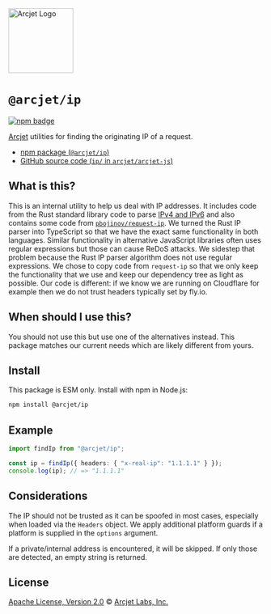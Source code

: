 <a href="https://arcjet.com" target="_arcjet-home">
  <picture>
    <source media="(prefers-color-scheme: dark)" srcset="https://arcjet.com/logo/arcjet-dark-lockup-voyage-horizontal.svg">
    <img src="https://arcjet.com/logo/arcjet-light-lockup-voyage-horizontal.svg" alt="Arcjet Logo" height="128" width="auto">
  </picture>
</a>

# `@arcjet/ip`

<p>
  <a href="https://www.npmjs.com/package/@arcjet/ip">
    <picture>
      <source media="(prefers-color-scheme: dark)" srcset="https://img.shields.io/npm/v/%40arcjet%2Fip?style=flat-square&label=%E2%9C%A6Aj&labelColor=000000&color=5C5866">
      <img alt="npm badge" src="https://img.shields.io/npm/v/%40arcjet%2Fip?style=flat-square&label=%E2%9C%A6Aj&labelColor=ECE6F0&color=ECE6F0">
    </picture>
  </a>
</p>

[Arcjet][arcjet] utilities for finding the originating IP of a request.

- [npm package (`@arcjet/ip`)](https://www.npmjs.com/package/@arcjet/ip)
- [GitHub source code (`ip/` in `arcjet/arcjet-js`)](https://github.com/arcjet/arcjet-js/tree/main/ip)

## What is this?

This is an internal utility to help us deal with IP addresses.
It includes code from the Rust standard library code to parse
[IPv4 and IPv6][rust-parser] and also contains some code from
[`pbojinov/request-ip`][request-ip].
We turned the Rust IP parser into TypeScript so that we have the exact same
functionality in both languages.
Similar functionality in alternative JavaScript libraries often uses regular
expressions but those can cause ReDoS attacks.
We sidestep that problem because the Rust IP parser algorithm does not use
regular expressions.
We chose to copy code from `request-ip` so that we only keep the functionality
that we use and keep our dependency tree as light as possible.
Our code is different: if we know we are running on Cloudflare for example then
we do not trust headers typically set by fly.io.

## When should I use this?

You should not use this but use one of the alternatives instead.
This package matches our current needs which are likely different from yours.

## Install

This package is ESM only.
Install with npm in Node.js:

```sh
npm install @arcjet/ip
```

## Example

```ts
import findIp from "@arcjet/ip";

const ip = findIp({ headers: { "x-real-ip": "1.1.1.1" } });
console.log(ip); // => "1.1.1.1"
```

## Considerations

The IP should not be trusted as it can be spoofed in most cases, especially when
loaded via the `Headers` object. We apply additional platform guards if a
platform is supplied in the `options` argument.

If a private/internal address is encountered, it will be skipped. If only those
are detected, an empty string is returned.

## License

[Apache License, Version 2.0][apache-license] © [Arcjet Labs, Inc.][arcjet]

[arcjet]: https://arcjet.com
[rust-parser]: https://github.com/rust-lang/rust/blob/07921b50ba6dcb5b2984a1dba039a38d85bffba2/library/core/src/net/parser.rs#L34
[request-ip]: https://github.com/pbojinov/request-ip/tree/e1d0f4b89edf26c77cf62b5ef662ba1a0bd1c9fd
[apache-license]: http://www.apache.org/licenses/LICENSE-2.0
